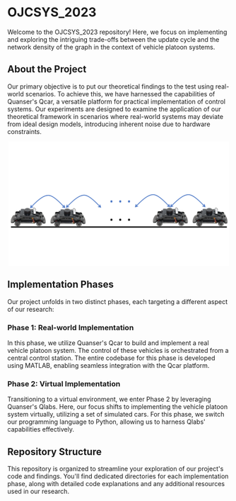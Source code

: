 # OJCSYS_2023

Welcome to the OJCSYS_2023 repository! Here, we focus on implementing and exploring the intriguing trade-offs between the update cycle and the network density of the graph in the context of vehicle platoon systems.

## About the Project

Our primary objective is to put our theoretical findings to the test using real-world scenarios. To achieve this, we have harnessed the capabilities of Quanser's Qcar, a versatile platform for practical implementation of control systems. Our experiments are designed to examine the application of our theoretical framework in scenarios where real-world systems may deviate from ideal design models, introducing inherent noise due to hardware constraints.

<p align="center">
<img src="Resources/Qcar_Image.png" alt="Qcar_Image.png"
title="Qcar_Image.png" width="500" align="middle" />
</p>

## Implementation Phases

Our project unfolds in two distinct phases, each targeting a different aspect of our research:

### Phase 1: Real-world Implementation

In this phase, we utilize Quanser's Qcar to build and implement a real vehicle platoon system. The control of these vehicles is orchestrated from a central control station. The entire codebase for this phase is developed using MATLAB, enabling seamless integration with the Qcar platform.

### Phase 2: Virtual Implementation

Transitioning to a virtual environment, we enter Phase 2 by leveraging Quanser's Qlabs. Here, our focus shifts to implementing the vehicle platoon system virtually, utilizing a set of simulated cars. For this phase, we switch our programming language to Python, allowing us to harness Qlabs' capabilities effectively.

## Repository Structure

This repository is organized to streamline your exploration of our project's code and findings. You'll find dedicated directories for each implementation phase, along with detailed code explanations and any additional resources used in our research.

